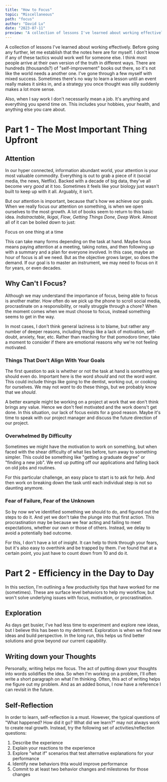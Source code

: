 ```yaml
---
title: "How to Focus"
topic: "Miscellaneous"
path: "focus"
author: "David Lu"
date: "2023-07-11"
preview: "A collection of lessons I've learned about working effectively."
---
```


A collection of lessons I've learned about working effectively. Before going any further, let me establish that the notes here are for myself. I don't know if any of these tactics would work well for someone else. I think most people arrive at their own version of the truth in different ways. There are hundreds (thousands?) of "self-improvement" books out there, so it's not like the world needs a another one. I've gone through a few myself with mixed success. Sometimes there's no way to learn a lesson until an event really makes it sinks in, and a strategy you once thought was silly suddenly makes a lot more sense. 

Also, when I say work I don't necessarily mean a job. It's anything and everything you spend time on. This includes your hobbies, your health, and anything else you care about. 


# Part 1 - The Most Important Thing Upfront

<v-divider></v-divider>

## Attention

In our hyper connected, information abundant world, your attention is your most valuable commodity. Everything is out to grab a piece of it (social media, the news, Netflix). Backed with a decade of big data, they've all become very *good* at it too. Sometimes it feels like your biology just wasn't built to keep up with it all. Arguably, it isn't. 

But our attention is important, because that's how we achieve our goals. When we really focus our attention on something, is when we open ourselves to the most growth. A lot of books seem to return to this basic idea. *Indistractable*, *Ikigai*, *Flow*, *Getting Things Done*, *Deep Work*. Almost all of it can be boiled down to just:

<v-card variant="tonal" class="mb-5">
  <v-card-text>
    Focus on one thing at a time
  </v-card-text>
</v-card>


This can take many forms depending on the task at hand. Maybe focus means paying attention at a meeting, taking notes, and then following up with a summary and a plan for everyone involved. In this case, maybe an hour of focus is all we need. But as the objective grows larger, so does the demand. If our goal is to master an instrument, we may need to focus on it for years, or even decades. 


## Why Can't I Focus?

Although we may understand the importance of focus, being able to focus is another matter. How often do we pick up the phone to scroll social media, procrastinate on a responsibility, or really struggle through a chore? When the moment comes when we must choose to focus, instead something seems to get in the way. 

In most cases, I don't think general laziness is to blame, but rather any number of deeper reasons, including things like a lack of motivation, self-doubt, anxiety, fear, etc. Rather than reaching for that pomodoro timer, take a moment to consider if there are emotional reasons why we're not feeling motivated. 


### Things That Don't Align With Your Goals

The first question to ask is whether or not the task at hand is something we should even do. Important here is the word *should* and not the word *want*. This could include things like going to the dentist, working out, or cooking for ourselves. We may not *want* to do these things, but we probably know that we *should*. 

A better example might be working on a project at work that we don't think brings any value. Hence we don't feel motivated and the work doens't get done. In this situation, our lack of focus exists for a good reason. Maybe it's time to speak with our project manager and discuss the future direction of our project. 


### Overwhelmed By Difficulty

Sometimes we might have the motivation to work on something, but when faced with the shear difficulty of what lies before, turn away to something simpler. This could be something like "getting a graduate degree" or "finding a new job". We end up putting off our applications and falling back on old jobs and routines. 

For this particular challenge, an easy place to start is to ask for help. And then work on breaking down the task until each individual step is not so daunting anymore. 


### Fear of Failure, Fear of the Unknown

So by now we've identified something we should to do, and figured out the steps to do it. And yet we don't take the plunge into that first action. This procrastination may be because we fear acting and failing to meet expectations, whether our own or those of others. Instead, we delay to avoid a potentially bad outcome. 

For this, I don't have a lot of insight. It can help to think through your fears, but it's also easy to overthink and be trapped by them. I've found that at a certain point, you just have to count down from 10 and do it. 


# Part 2 - Efficiency in the Day to Day

<v-divider></v-divider>

In this section, I'm outlining a few productivity tips that have worked for me (sometimes). These are surface level behaviors to help my workflow, but won't solve underlying issues with focus, motivation, or procrastination. 


## Exploration

As days get busier, I've had less time to experiment and explore new ideas, but I believe this has been to my detriment. Exploration is when we find new ideas and build perspective. In the long run, this helps us find better solutions and grow beyond our current capability. 


## Writing down your Thoughts

Personally, writing helps me focus. The act of putting down your thoughts into words solidifies the idea. So when I'm working on a problem, I'll often write a short paragraph on what I'm thinking. Often, this act of writing helps me figure out my problem. And as an added bonus, I now have a reference I can revisit in the future. 


## Self-Reflection

In order to learn, self-reflection is a must. However, the typical questions of "What happened? How did it go? What did we learn?" may not always work to create real growth. Instead, try the following set of activities/reflection questions:

1. Describe the experience
2. Explain your reactions to the experience
3. Explore "what if" scenarios that test alternative explanations for your performance
4. Identify new behaviors thta would improve performance
5. Commit to at least two behavior changes and milestones for those changes